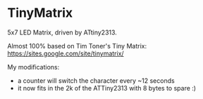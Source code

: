 TinyMatrix
==========

5x7 LED Matrix, driven by ATtiny2313.

Almost 100% based on Tim Toner's Tiny Matrix: https://sites.google.com/site/tinymatrix/

My modifications:
* a counter will switch the character every ~12 seconds
* it now fits in the 2k of the ATTiny2313 with 8 bytes to spare :)
